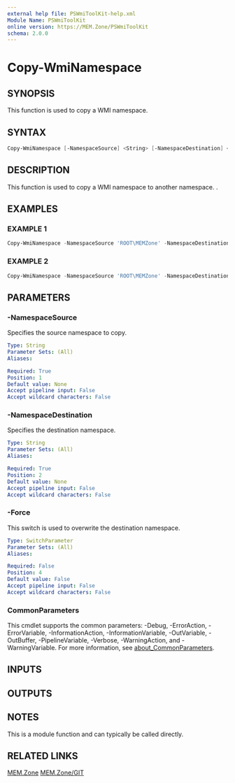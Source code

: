 ```yaml
---
external help file: PSWmiToolKit-help.xml
Module Name: PSWmiToolKit
online version: https://MEM.Zone/PSWmiToolKit
schema: 2.0.0
---
```


# Copy-WmiNamespace

## SYNOPSIS

This function is used to copy a WMI namespace.

## SYNTAX

```powershell
Copy-WmiNamespace [-NamespaceSource] <String> [-NamespaceDestination] <String> [-Force] [<CommonParameters>]
```

## DESCRIPTION

This function is used to copy a WMI namespace to another namespace.
.

## EXAMPLES

### EXAMPLE 1

```powershell
Copy-WmiNamespace -NamespaceSource 'ROOT\MEMZone' -NamespaceDestination 'ROOT\cimv2' -Force
```

### EXAMPLE 2

```powershell
Copy-WmiNamespace -NamespaceSource 'ROOT\MEMZone' -NamespaceDestination 'ROOT\cimv2' -ErrorAction 'SilentlyContinue'
```

## PARAMETERS

### -NamespaceSource

Specifies the source namespace to copy.

```yaml
Type: String
Parameter Sets: (All)
Aliases:

Required: True
Position: 1
Default value: None
Accept pipeline input: False
Accept wildcard characters: False
```

### -NamespaceDestination

Specifies the destination namespace.

```yaml
Type: String
Parameter Sets: (All)
Aliases:

Required: True
Position: 2
Default value: None
Accept pipeline input: False
Accept wildcard characters: False
```

### -Force

This switch is used to overwrite the destination namespace.

```yaml
Type: SwitchParameter
Parameter Sets: (All)
Aliases:

Required: False
Position: 4
Default value: False
Accept pipeline input: False
Accept wildcard characters: False
```

### CommonParameters

This cmdlet supports the common parameters: -Debug, -ErrorAction, -ErrorVariable, -InformationAction, -InformationVariable, -OutVariable, -OutBuffer, -PipelineVariable, -Verbose, -WarningAction, and -WarningVariable.
For more information, see [about_CommonParameters](http://go.microsoft.com/fwlink/?LinkID=113216).

## INPUTS

## OUTPUTS

## NOTES

This is a module function and can typically be called directly.

## RELATED LINKS

[MEM.Zone](https://MEM.Zone)
[MEM.Zone/GIT](https://MEM.Zone/GIT)
